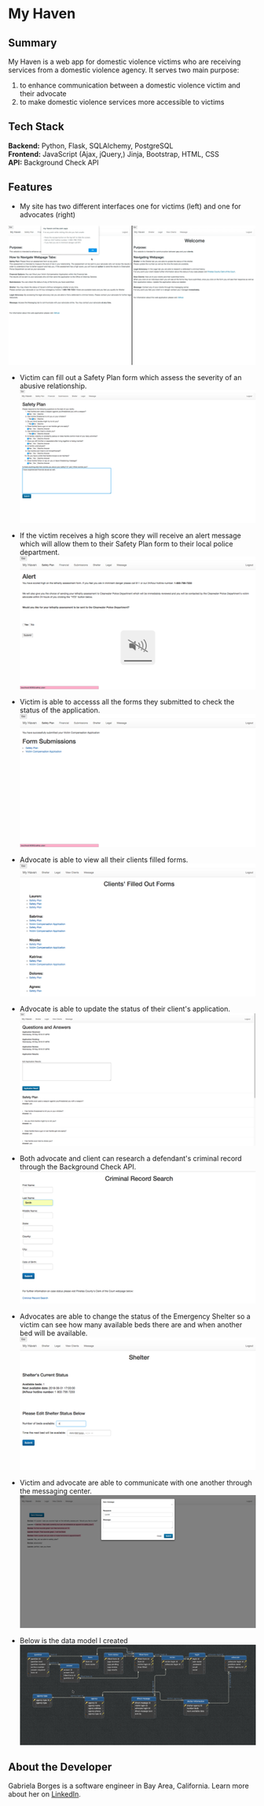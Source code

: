 # My Haven
## Summary
My Haven is a web app for domestic violence victims who are receiving services from a domestic violence agency. 
It serves two main purpose: 

1. to enhance communication between a domestic violence victim and their advocate
2. to make domestic violence services more accessible to victims

## Tech Stack
__Backend:__ Python,  Flask, SQLAlchemy, PostgreSQL <br/>
__Frontend:__ JavaScript (Ajax, jQuery,) Jinja, Bootstrap, HTML, CSS <br/>
__API:__ Background Check API

## Features
* My site has two different interfaces one for victims (left) and one for advocates (right)

![Two Different Interfaces](https://github.com/Gabrielatb/Domestic-Violence-App/blob/master/static/img/two_diff_interfaces.png)

* Victim can fill out a Safety Plan form which assess the severity of an abusive relationship.
![Safety Plan Fillout](https://github.com/Gabrielatb/Domestic-Violence-App/blob/master/static/img/safety_plan_fill_out.png)

* If the victim receives a high score they will receive an alert message which will allow them to their Safety Plan form to their local police department.
![Alert Message](https://github.com/Gabrielatb/Domestic-Violence-App/blob/master/static/img/alert_message.png)

* Victim is able to accesss all the forms they submitted to check the status of the application.
![Form Submissions](https://github.com/Gabrielatb/Domestic-Violence-App/blob/master/static/img/submissions.png)
* Advocate is able to view all their clients filled forms.
![Clients' Filled Forms](https://github.com/Gabrielatb/Domestic-Violence-App/blob/master/static/img/clients_filled_form.png)

* Advocate is able to update the status of their client's application.
![Update Client Filled Form ](https://github.com/Gabrielatb/Domestic-Violence-App/blob/master/static/img/update_status.png)

* Both advocate and client can research a defendant's criminal record through the Background Check API.
![Background Check](https://github.com/Gabrielatb/Domestic-Violence-App/blob/master/static/img/criminal_record_search.png)

* Advocates are able to change the status of the Emergency Shelter so a victim can see how many available beds there are and when another bed will be available.
![Shelter Status Change](https://github.com/Gabrielatb/Domestic-Violence-App/blob/master/static/img/shelter_status_update.png)

* Victim and advocate are able to communicate with one another through the messaging center.
![Messaging Center](https://github.com/Gabrielatb/Domestic-Violence-App/blob/master/static/img/messaging_center.png)

* Below is the data model I created
![DB ](https://github.com/Gabrielatb/Domestic-Violence-App/blob/master/static/img/My%20Haven%20Db%20model.png)
## About the Developer
Gabriela Borges is a software engineer in Bay Area, California. Learn more about her on [LinkedIn](https://www.linkedin.com/in/gabriela-t-borges/).
